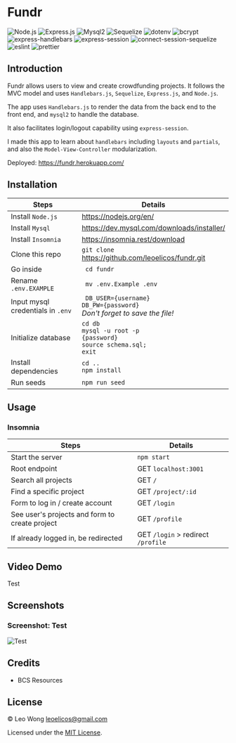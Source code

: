 # Fundr

![Node.js](https://img.shields.io/badge/16.15.0%20LTS-0?label=Node.js&style=for-the-badge&labelColor=white&color=black) ![Express.js](https://img.shields.io/badge/4.17.1-0?label=Express&style=for-the-badge&labelColor=white&color=black) ![Mysql2](https://img.shields.io/badge/2.2.1-0?label=Mysql2&style=for-the-badge&labelColor=white&color=black) ![Sequelize](https://img.shields.io/badge/6.3.5-0?label=Sequelize&style=for-the-badge&labelColor=white&color=black) ![dotenv](https://img.shields.io/badge/8.2.0-0?label=dotenv&style=for-the-badge&labelColor=white&color=black) ![bcrypt](https://img.shields.io/badge/5.0.0-0?label=bcrypt&style=for-the-badge&labelColor=white&color=black) ![express-handlebars](https://img.shields.io/badge/5.2.0-0?label=express-handlebars&style=for-the-badge&labelColor=white&color=black) ![express-session](https://img.shields.io/badge/1.17.1-0?label=express-session&style=for-the-badge&labelColor=white&color=black) ![connect-session-sequelize](https://img.shields.io/badge/7.0.4-0?label=connect-session-sequelize&style=for-the-badge&labelColor=white&color=black) ![eslint](https://img.shields.io/badge/7.0.4-0?label=eslint&style=for-the-badge&labelColor=white&color=black) ![prettier](https://img.shields.io/badge/2.1.2-0?label=prettier&style=for-the-badge&labelColor=white&color=black)

## Introduction

Fundr allows users to view and create crowdfunding projects. It follows the MVC model and uses `Handlebars.js`, `Sequelize`, `Express.js`, and `Node.js`.

The app uses `Handlebars.js` to render the data from the back end to the front end, and `mysql2` to handle the database.

It also facilitates login/logout capability using `express-session`.

I made this app to learn about `handlebars` including `layouts` and `partials`, and also the `Model-View-Controller` modularization.

Deployed: https://fundr.herokuapp.com/

## Installation

| Steps                             | Details                                                                         |
| --------------------------------- | ------------------------------------------------------------------------------- |
| Install `Node.js `                | https://nodejs.org/en/                                                          |
| Install `Mysql`                   | https://dev.mysql.com/downloads/installer/                                      |
| Install `Insomnia`                | https://insomnia.rest/download                                                  |
| Clone this repo                   | `git clone`<br>https://github.com/leoelicos/fundr.git                           |
| Go inside                         | ` cd fundr`                                                                     |
| Rename `.env.EXAMPLE`             | ` mv .env.Example .env`                                                         |
| Input mysql credentials in `.env` | ` DB_USER={username}`<br>`DB_PW={password}`<br>_Don't forget to save the file!_ |
| Initialize database               | `cd db`<br>`mysql -u root -p`<br>`{password}`<br>`source schema.sql;`<br>`exit` |
| Install dependencies              | `cd ..`<br>`npm install`                                                        |
| Run seeds                         | `npm run seed`                                                                  |

## Usage

### Insomnia

| Steps                                          | Details                            |
| ---------------------------------------------- | ---------------------------------- |
| Start the server                               | `npm start`                        |
| Root endpoint                                  | GET `localhost:3001`               |
| Search all projects                            | GET `/`                            |
| Find a specific project                        | GET `/project/:id`                 |
| Form to log in / create account                | GET `/login`                       |
| See user's projects and form to create project | GET `/profile`                     |
| If already logged in, be redirected            | GET `/login` > redirect `/profile` |

## Video Demo

Test

## Screenshots

### Screenshot: Test

![Test](Test)

## Credits

- BCS Resources

## License

&copy; Leo Wong <leoelicos@gmail.com>

Licensed under the [MIT License](./LICENSE).
